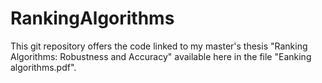 # RankingAlgorithms
This git repository offers the code linked to my master's thesis "Ranking Algorithms: Robustness and Accuracy" available here in the file "Eanking algorithms.pdf".
